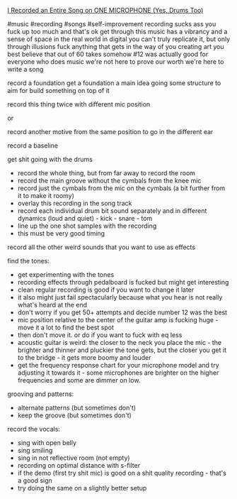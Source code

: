 [I Recorded an Entire Song on ONE MICROPHONE (Yes, Drums Too)](https://www.youtube.com/@AudioHaze)

#music
#recording
#songs
#self-improvement 
recording sucks ass
you fuck up too much
and that's ok
get through this
music has a vibrancy and a sense of space in the real world
in digital you can't truly replicate it, but only through illusions
fuck anything that gets in the way of you creating art
you best believe that out of 60 takes somehow #12 was actually good for everyone who does music
we're not here to prove our worth
we're here to write a song

record a foundation
get a foundation a main idea going
some structure to aim for 
build something on top of it

record this thing twice
with different mic position

or

record another motive from the same position to go in the different ear

record a baseline

get shit going with the drums 
- record the whole thing, but from far away to record the room
- record the main groove without the cymbals from the knee mic
- record just the cymbals from the mic on the cymbals (a bit further from it to make it roomy)
- overlay this recording in the song track
- record each individual drum bit sound separately and in different dynamics (loud and quiet) - kick - snare - tom
- line up the one shot samples with the recording
- this must be very good timing

record all the other weird sounds that you want to use as effects

find the tones:
- get experimenting with the tones
- recording effects through pedalboard is fucked but might get interesting
- clean regular recording is good if you want to change it later
- it also might just fail spectacularly because what you hear is not really what's heard at the end
- don't worry if you get 50+ attempts and decide number 12 was the best
- mic position relative to the center of the guitar amp is fucking huge - move it a lot to find the best spot 
- then don't move it. or do if you want to fuck with eq less
- acoustic guitar is weird: the closer to the neck you place the mic - the brighter and thinner and pluckier the tone gets, but the closer you get it to the bridge - it gets more boomy and louder
- get the frequency response chart for your microphone model and try adjusting it towards it - some microphones are brighter on the higher frequencies and some are dimmer on low.

grooving and patterns:
- alternate patterns (but sometimes don't)
- keep the groove (but sometimes don't)

record the vocals:
- sing with open belly
- sing smiling
- sing in not reflective room (not empty)
- recording on optimal distance with s-filter
- if the demo (first try shit mic) is good on a shit quality recording - that's a good sign
- try doing the same on a slightly better setup
